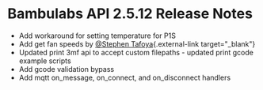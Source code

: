 Bambulabs API 2.5.12 Release Notes
==================================

* Add workaround for setting temperature for P1S
* Add get fan speeds by [@Stephen Tafoya](https://github.com/YOUR-WORST-TACO){.external-link target="_blank"}
* Updated print 3mf api to accept custom filepaths - updated print gcode example scripts
* Add gcode validation bypass
* Add mqtt on_message, on_connect, and on_disconnect handlers